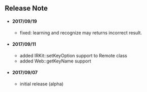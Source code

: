 ## Release Note

* #### 2017/09/19
  * fixed: learning and recognize may returns incorrect result.

* #### 2017/09/11
  * added IRKit::setKeyOption support to Remote class
  * added Web::getKeyName support

* #### 2017/09/07
  * initial release (alpha)
